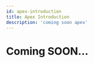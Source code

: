 ```yaml
---
id: apex-introduction
title: Apex Introduction
description: 'coming soon apex'
---
```


# Coming SOON...
